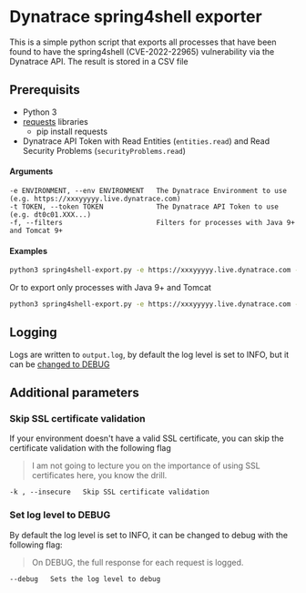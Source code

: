 # Dynatrace spring4shell exporter
This is a simple python script that exports all processes that have been found to have the spring4shell (CVE-2022-22965) vulnerability via the Dynatrace API. The result is stored in a CSV file

## Prerequisits
- Python 3
- [requests](https://pypi.org/project/requests/) libraries
  - pip install requests
- Dynatrace API Token with Read Entities (`entities.read`) and Read Security Problems (`securityProblems.read`)

#### Arguments
```
-e ENVIRONMENT, --env ENVIRONMENT   The Dynatrace Environment to use (e.g. https://xxxyyyyy.live.dynatrace.com)                    
-t TOKEN, --token TOKEN             The Dynatrace API Token to use (e.g. dt0c01.XXX...)                  
-f, --filters                       Filters for processes with Java 9+ and Tomcat 9+
```

#### Examples
```bash
python3 spring4shell-export.py -e https://xxxyyyyy.live.dynatrace.com -t dt0c01.XXX... 
```
Or to export only processes with Java 9+ and Tomcat
```bash
python3 spring4shell-export.py -e https://xxxyyyyy.live.dynatrace.com -t dt0c01.XXX... -f
```

## Logging
Logs are written to `output.log`, by default the log level is set to INFO, but it can be [changed to DEBUG](#set-log-level-to-debug)

## Additional parameters

### Skip SSL certificate validation
If your environment doesn't have a valid SSL certificate, you can skip the certificate validation with the following flag
> I am not going to lecture you on the importance of using SSL certificates here, you know the drill. 
```
-k , --insecure   Skip SSL certificate validation       
```

### Set log level to DEBUG
By default the log level is set to INFO, it can be changed to debug with the following flag:
> On DEBUG, the full response for each request is logged.
```
--debug   Sets the log level to debug
```
